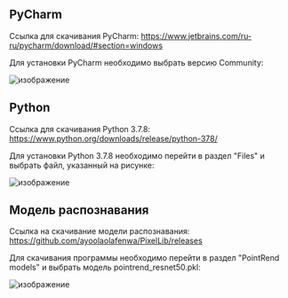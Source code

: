 
## PyCharm
Ссылка для скачивания PyCharm:
https://www.jetbrains.com/ru-ru/pycharm/download/#section=windows

Для установки PyCharm необходимо выбрать версию Community:

![изображение](https://github.com/And011rew/Diplom/assets/75539533/c47fdb19-3e12-42bc-9ed7-4beea339fd4f)

## Python
Ссылка для скачивания Python 3.7.8:
https://www.python.org/downloads/release/python-378/

Для установки Python 3.7.8 необходимо перейти в раздел "Files" и выбрать файл, указанный на рисунке:

![изображение](https://github.com/And011rew/Diplom/assets/75539533/4817c018-1aa9-4be1-b50a-447db7661e8b)

## Mодель распознавания
Ссылка на скачивание модели распознавания:
https://github.com/ayoolaolafenwa/PixelLib/releases

Для скачивания программы необходимо перейти в раздел "PointRend models" и выбрать модель pointrend_resnet50.pkl:

![изображение](https://github.com/And011rew/Diplom/assets/75539533/e64db746-24c1-48c6-9471-8373e5a12d85)
